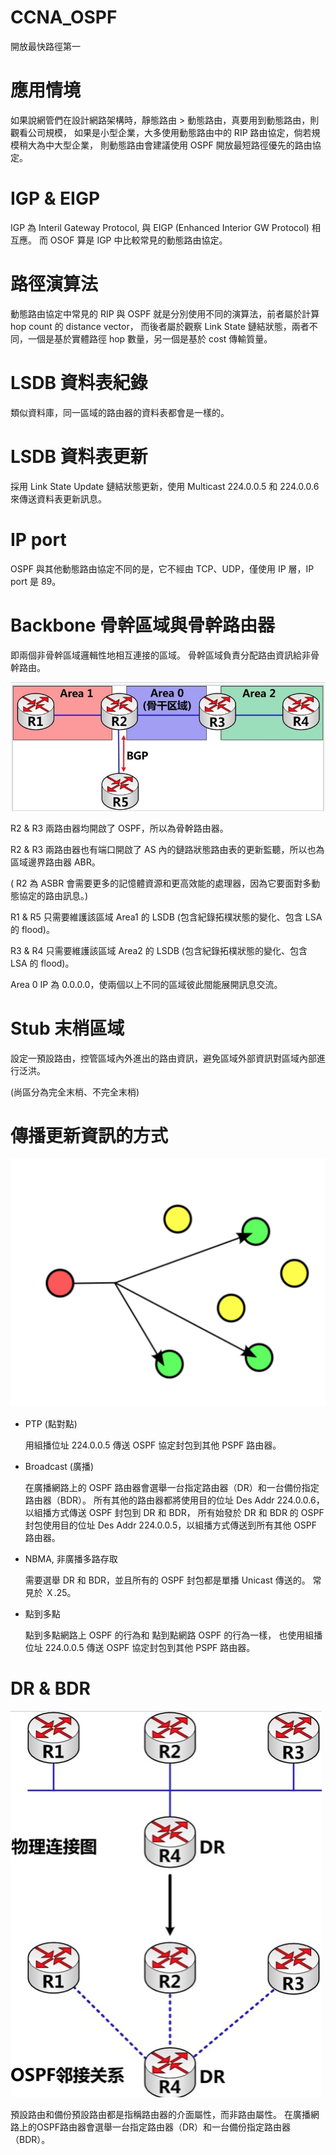 # CCNA_OSPF
開放最快路徑第一

# 應用情境

如果說網管們在設計網路架構時，靜態路由 > 動態路由，真要用到動態路由，則觀看公司規模，
如果是小型企業，大多使用動態路由中的 RIP 路由協定，倘若規模稍大為中大型企業，
則動態路由會建議使用 OSPF 開放最短路徑優先的路由協定。

# IGP & EIGP

IGP 為 Interil Gateway Protocol, 與 EIGP (Enhanced Interior GW Protocol) 相互應。
而 OSOF 算是 IGP 中比較常見的動態路由協定。

# 路徑演算法

動態路由協定中常見的 RIP 與 OSPF 就是分別使用不同的演算法，前者屬於計算 hop count 的 distance vector，
而後者屬於觀察 Link State 鏈結狀態，兩者不同，一個是基於實體路徑 hop 數量，另一個是基於 cost 傳輸質量。

# LSDB 資料表紀錄

類似資料庫，同一區域的路由器的資料表都會是一樣的。

# LSDB 資料表更新

採用 Link State Update 鏈結狀態更新，使用 Multicast 224.0.0.5 和 224.0.0.6 來傳送資料表更新訊息。

# IP port

OSPF 與其他動態路由協定不同的是，它不經由 TCP、UDP，僅使用 IP 層，IP port 是 89。

# Backbone 骨幹區域與骨幹路由器

即兩個非骨幹區域邏輯性地相互連接的區域。
骨幹區域負責分配路由資訊給非骨幹路由。


![ospf](https://raw.githubusercontent.com/QueenieCplusplus/CCNA2020_OSPF/master/ASBR.png)


R2 & R3 兩路由器均開啟了 OSPF，所以為骨幹路由器。

R2 & R3 兩路由器也有端口開啟了 AS 內的鏈路狀態路由表的更新監聽，所以也為區域邊界路由器 ABR。

( R2 為 ASBR 會需要更多的記憶體資源和更高效能的處理器，因為它要面對多動態協定的路由訊息。)

R1 & R5 只需要維護該區域 Area1 的 LSDB (包含紀錄拓樸狀態的變化、包含 LSA 的 flood)。

R3 & R4 只需要維護該區域 Area2 的 LSDB (包含紀錄拓樸狀態的變化、包含 LSA 的 flood)。

Area 0 IP 為 0.0.0.0，使兩個以上不同的區域彼此間能展開訊息交流。

# Stub 末梢區域

設定一預設路由，控管區域內外進出的路由資訊，避免區域外部資訊對區域內部進行泛洪。

(尚區分為完全末梢、不完全末梢)

# 傳播更新資訊的方式


![multicast](https://raw.githubusercontent.com/QueenieCplusplus/CCNA2020_OSPF/master/multicast.png)


* PTP (點對點)

  用組播位址 224.0.0.5 傳送 OSPF 協定封包到其他 PSPF 路由器。

* Broadcast (廣播)

  在廣播網路上的 OSPF 路由器會選舉一台指定路由器（DR）和一台備份指定路由器（BDR）。
  所有其他的路由器都將使用目的位址 Des Addr 224.0.0.6，以組播方式傳送 OSPF 封包到 DR 和 BDR，
  所有始發於 DR 和 BDR 的 OSPF 封包使用目的位址 Des Addr 224.0.0.5，以組播方式傳送到所有其他 OSPF 路由器。

* NBMA, 非廣播多路存取

  需要選舉 DR 和 BDR，並且所有的 OSPF 封包都是單播 Unicast 傳送的。
  常見於 Ｘ.25。

* 點到多點

  點到多點網路上 OSPF 的行為和 點到點網路 OSPF 的行為一樣，
  也使用組播位址 224.0.0.5 傳送 OSPF 協定封包到其他 PSPF 路由器。

# DR & BDR

![dr](https://raw.githubusercontent.com/QueenieCplusplus/CCNA2020_OSPF/master/DR.png)

預設路由和備份預設路由都是指稱路由器的介面屬性，而非路由屬性。
在廣播網路上的OSPF路由器會選舉一台指定路由器（DR）和一台備份指定路由器（BDR）。




